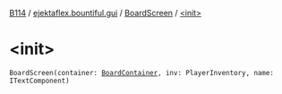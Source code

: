 [B114](../../index.md) / [ejektaflex.bountiful.gui](../index.md) / [BoardScreen](index.md) / [&lt;init&gt;](./-init-.md)

# &lt;init&gt;

`BoardScreen(container: `[`BoardContainer`](../-board-container/index.md)`, inv: PlayerInventory, name: ITextComponent)`
